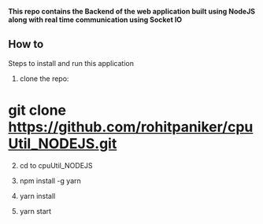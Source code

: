 **This repo contains the Backend of the web application built using NodeJS along with real time communication using Socket IO**

## How to

Steps to install and run this application

1. clone the repo:
# git clone https://github.com/rohitpaniker/cpuUtil_NODEJS.git

2. cd to cpuUtil_NODEJS

3. npm install -g yarn

4. yarn install

5. yarn start
